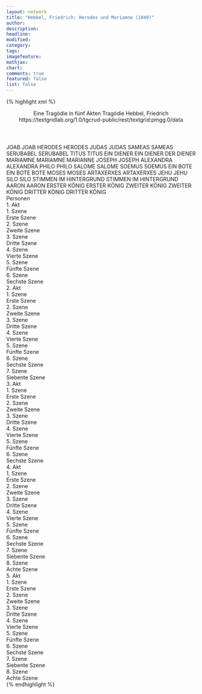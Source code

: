 ```yaml
---
layout: network
title: "Hebbel, Friedrich: Herodes und Mariamne (1849)"
author:
description:
headline:
modified:
category:
tags:
imagefeature:
mathjax:
chart:
comments: true
featured: false
list: false
---
```

{% highlight xml %}
<?xml-model href="https://raw.githubusercontent.com/DLiNa/project/master/rules/lina.rnc"?><?xml-model href="https://raw.githubusercontent.com/DLiNa/project/master/rules/lina.sch"?>
<play xmlns="http://lina.digital">
  <header>
    <title>Herodes und Mariamne</title>
  	<subtitle>Eine Tragödie in fünf Akten</subtitle>
  	<genretitle>Tragödie</genretitle>
    <author>Hebbel, Friedrich</author>
  	<date when="1850" type="print"/>
  	<date when="1849" type="premiere"/>
  	<source>https://textgridlab.org/1.0/tgcrud-public/rest/textgrid:pmgg.0/data</source>
  </header>
  <personae>
    <character>
      <name>JOAB</name>
      <alias xml:id="joab">
        <name>JOAB</name>
      </alias>
    </character>
    <character>
      <name>HERODES</name>
      <alias xml:id="herodes">
        <name>HERODES</name>
      </alias>
    </character>
    <character>
      <name>JUDAS</name>
      <alias xml:id="judas">
        <name>JUDAS</name>
      </alias>
    </character>
    <character>
      <name>SAMEAS</name>
      <alias xml:id="sameas">
        <name>SAMEAS</name>
      </alias>
    </character>
    <character>
      <name>SERUBABEL</name>
      <alias xml:id="serubabel">
        <name>SERUBABEL</name>
      </alias>
    </character>
    <character>
      <name>TITUS</name>
      <alias xml:id="titus">
        <name>TITUS</name>
      </alias>
    </character>
    <character>
      <name>EIN DIENER</name>
      <alias xml:id="ein_diener">
        <name>EIN DIENER</name>
      </alias>
    	<alias xml:id="der_diener">
    		<name>DER DIENER</name>
    	</alias>
    </character>
    <character>
      <name>MARIAMNE</name>
      <alias xml:id="mariamne">
        <name>MARIAMNE</name>
      </alias>
    	<alias xml:id="marianne">
    		<name>MARIANNE</name>
    	</alias>
    </character>
    <character>
      <name>JOSEPH</name>
      <alias xml:id="joseph">
        <name>JOSEPH</name>
      </alias>
    </character>
    <character>
      <name>ALEXANDRA</name>
      <alias xml:id="alexandra">
        <name>ALEXANDRA</name>
      </alias>
    </character>
    <character>
      <name>PHILO</name>
      <alias xml:id="philo">
        <name>PHILO</name>
      </alias>
    </character>
    <character>
      <name>SALOME</name>
      <alias xml:id="salome">
        <name>SALOME</name>
      </alias>
    </character>
    <character>
      <name>SOEMUS</name>
      <alias xml:id="soemus">
        <name>SOEMUS</name>
      </alias>
    </character>
    <character>
      <name>EIN BOTE</name>
      <alias xml:id="ein_bote">
        <name>EIN BOTE</name>
      </alias>
    	<alias xml:id="bote">
    		<name>BOTE</name>
    	</alias>
    </character>
    <character>
      <name>MOSES</name>
      <alias xml:id="moses">
        <name>MOSES</name>
      </alias>
    </character>
    <character>
      <name>ARTAXERXES</name>
      <alias xml:id="artaxerxes">
        <name>ARTAXERXES</name>
      </alias>
    </character>
    <character>
      <name>JEHU</name>
      <alias xml:id="jehu">
        <name>JEHU</name>
      </alias>
    </character>
    <character>
      <name>SILO</name>
      <alias xml:id="silo">
        <name>SILO</name>
      </alias>
    </character>
    <character>
      <name>STIMMEN IM HINTERGRUND</name>
      <alias xml:id="stimmen_im_hintergrund">
        <name>STIMMEN IM HINTERGRUND</name>
      </alias>
    </character>
    <character>
      <name>AARON</name>
      <alias xml:id="aaron">
        <name>AARON</name>
      </alias>
    </character>
    <character>
      <name>ERSTER KÖNIG</name>
      <alias xml:id="erster_könig">
        <name>ERSTER KÖNIG</name>
      </alias>
    </character>
    <character>
      <name>ZWEITER KÖNIG</name>
      <alias xml:id="zweiter_könig">
        <name>ZWEITER KÖNIG</name>
      </alias>
    </character>
    <character>
      <name>DRITTER KÖNIG</name>
      <alias xml:id="dritter_könig">
        <name>DRITTER KÖNIG</name>
      </alias>
    </character>
  </personae>
  <text>
    <div>
      <head>Personen</head>
    </div>
    <div>
      <head>1. Akt</head>
      <div>
        <head>1. Szene</head>
        <div>
          <head>Erste Szene</head>
          <sp who="#joab">
            <amount n="16" unit="speech_acts"/>
            <amount n="796" unit="words"/>
            <amount n="108" unit="lines"/>
            <amount n="4151" unit="chars"/>
          </sp>
          <sp who="#herodes">
            <amount n="32" unit="speech_acts"/>
            <amount n="702" unit="words"/>
            <amount n="104" unit="lines"/>
            <amount n="3622" unit="chars"/>
          </sp>
          <sp who="#judas">
            <amount n="5" unit="speech_acts"/>
            <amount n="120" unit="words"/>
            <amount n="19" unit="lines"/>
            <amount n="616" unit="chars"/>
          </sp>
          <sp who="#sameas">
            <amount n="4" unit="speech_acts"/>
            <amount n="158" unit="words"/>
            <amount n="23" unit="lines"/>
            <amount n="848" unit="chars"/>
          </sp>
          <sp who="#serubabel">
            <amount n="3" unit="speech_acts"/>
            <amount n="54" unit="words"/>
            <amount n="7" unit="lines"/>
            <amount n="286" unit="chars"/>
          </sp>
          <sp who="#titus">
            <amount n="6" unit="speech_acts"/>
            <amount n="158" unit="words"/>
            <amount n="23" unit="lines"/>
            <amount n="830" unit="chars"/>
          </sp>
        </div>
      </div>
      <div>
        <head>2. Szene</head>
        <div>
          <head>Zweite Szene</head>
          <sp who="#herodes">
            <amount n="1" unit="speech_acts"/>
            <amount n="103" unit="words"/>
            <amount n="13" unit="lines"/>
            <amount n="536" unit="chars"/>
          </sp>
        </div>
      </div>
      <div>
        <head>3. Szene</head>
        <div>
          <head>Dritte Szene</head>
          <sp who="#ein_diener">
            <amount n="1" unit="speech_acts"/>
            <amount n="3" unit="words"/>
            <amount n="1" unit="lines"/>
            <amount n="12" unit="chars"/>
          </sp>
          <sp who="#mariamne">
            <amount n="26" unit="speech_acts"/>
            <amount n="852" unit="words"/>
            <amount n="117" unit="lines"/>
            <amount n="4281" unit="chars"/>
          </sp>
          <sp who="#herodes">
            <amount n="25" unit="speech_acts"/>
            <amount n="903" unit="words"/>
            <amount n="126" unit="lines"/>
            <amount n="4678" unit="chars"/>
          </sp>
        </div>
      </div>
      <div>
        <head>4. Szene</head>
        <div>
          <head>Vierte Szene</head>
          <sp who="#herodes">
            <amount n="1" unit="speech_acts"/>
            <amount n="304" unit="words"/>
            <amount n="36" unit="lines"/>
            <amount n="1513" unit="chars"/>
          </sp>
        </div>
      </div>
      <div>
        <head>5. Szene</head>
        <div>
          <head>Fünfte Szene</head>
          <sp who="#ein_diener">
            <amount n="1" unit="speech_acts"/>
            <amount n="3" unit="words"/>
            <amount n="1" unit="lines"/>
            <amount n="14" unit="chars"/>
          </sp>
          <sp who="#herodes">
            <amount n="31" unit="speech_acts"/>
            <amount n="912" unit="words"/>
            <amount n="127" unit="lines"/>
            <amount n="4676" unit="chars"/>
          </sp>
          <sp who="#joseph">
            <amount n="31" unit="speech_acts"/>
            <amount n="279" unit="words"/>
            <amount n="53" unit="lines"/>
            <amount n="1416" unit="chars"/>
          </sp>
        </div>
      </div>
      <div>
        <head>6. Szene</head>
        <div>
          <head>Sechste Szene</head>
          <sp who="#herodes">
            <amount n="1" unit="speech_acts"/>
            <amount n="34" unit="words"/>
            <amount n="4" unit="lines"/>
            <amount n="175" unit="chars"/>
          </sp>
        </div>
      </div>
    </div>
    <div>
      <head>2. Akt</head>
      <div>
        <head>1. Szene</head>
        <div>
          <head>Erste Szene</head>
          <sp who="#alexandra">
            <amount n="26" unit="speech_acts"/>
            <amount n="1069" unit="words"/>
            <amount n="151" unit="lines"/>
            <amount n="5632" unit="chars"/>
          </sp>
          <sp who="#sameas">
            <amount n="26" unit="speech_acts"/>
            <amount n="701" unit="words"/>
            <amount n="100" unit="lines"/>
            <amount n="3500" unit="chars"/>
          </sp>
        </div>
      </div>
      <div>
        <head>2. Szene</head>
        <div>
          <head>Zweite Szene</head>
          <sp who="#alexandra">
            <amount n="1" unit="speech_acts"/>
            <amount n="349" unit="words"/>
            <amount n="42" unit="lines"/>
            <amount n="1751" unit="chars"/>
          </sp>
        </div>
      </div>
      <div>
        <head>3. Szene</head>
        <div>
          <head>Dritte Szene</head>
          <sp who="#alexandra">
            <amount n="19" unit="speech_acts"/>
            <amount n="574" unit="words"/>
            <amount n="79" unit="lines"/>
            <amount n="2941" unit="chars"/>
          </sp>
          <sp who="#mariamne">
            <amount n="19" unit="speech_acts"/>
            <amount n="769" unit="words"/>
            <amount n="107" unit="lines"/>
            <amount n="3954" unit="chars"/>
          </sp>
        </div>
      </div>
      <div>
        <head>4. Szene</head>
        <div>
          <head>Vierte Szene</head>
          <sp who="#ein_diener">
            <amount n="1" unit="speech_acts"/>
            <amount n="3" unit="words"/>
            <amount n="1" unit="lines"/>
            <amount n="14" unit="chars"/>
          </sp>
          <sp who="#alexandra">
            <amount n="10" unit="speech_acts"/>
            <amount n="351" unit="words"/>
            <amount n="50" unit="lines"/>
            <amount n="1801" unit="chars"/>
          </sp>
          <sp who="#mariamne">
            <amount n="4" unit="speech_acts"/>
            <amount n="88" unit="words"/>
            <amount n="13" unit="lines"/>
            <amount n="448" unit="chars"/>
          </sp>
          <sp who="#joseph">
            <amount n="10" unit="speech_acts"/>
            <amount n="282" unit="words"/>
            <amount n="41" unit="lines"/>
            <amount n="1440" unit="chars"/>
          </sp>
        </div>
      </div>
      <div>
        <head>5. Szene</head>
        <div>
          <head>Fünfte Szene</head>
          <sp who="#ein_diener">
            <amount n="1" unit="speech_acts"/>
            <amount n="7" unit="words"/>
            <amount n="1" unit="lines"/>
            <amount n="36" unit="chars"/>
          </sp>
          <sp who="#joseph">
            <amount n="32" unit="speech_acts"/>
            <amount n="440" unit="words"/>
            <amount n="70" unit="lines"/>
            <amount n="2163" unit="chars"/>
          </sp>
          <sp who="#alexandra">
            <amount n="16" unit="speech_acts"/>
            <amount n="127" unit="words"/>
            <amount n="24" unit="lines"/>
            <amount n="674" unit="chars"/>
          </sp>
          <sp who="#der_diener">
            <amount n="1" unit="speech_acts"/>
            <amount n="4" unit="words"/>
            <amount n="1" unit="lines"/>
            <amount n="16" unit="chars"/>
          </sp>
          <sp who="#titus">
            <amount n="8" unit="speech_acts"/>
            <amount n="126" unit="words"/>
            <amount n="20" unit="lines"/>
            <amount n="673" unit="chars"/>
          </sp>
          <sp who="#mariamne">
            <amount n="20" unit="speech_acts"/>
            <amount n="647" unit="words"/>
            <amount n="89" unit="lines"/>
            <amount n="3373" unit="chars"/>
          </sp>
          <sp who="#philo">
            <amount n="4" unit="speech_acts"/>
            <amount n="7" unit="words"/>
            <amount n="2" unit="lines"/>
            <amount n="26" unit="chars"/>
          </sp>
        </div>
      </div>
      <div>
        <head>6. Szene</head>
        <div>
          <head>Sechste Szene</head>
          <sp who="#salome">
            <amount n="6" unit="speech_acts"/>
            <amount n="201" unit="words"/>
            <amount n="28" unit="lines"/>
            <amount n="1003" unit="chars"/>
          </sp>
          <sp who="#joseph">
            <amount n="2" unit="speech_acts"/>
            <amount n="7" unit="words"/>
            <amount n="2" unit="lines"/>
            <amount n="27" unit="chars"/>
          </sp>
          <sp who="#mariamne">
            <amount n="5" unit="speech_acts"/>
            <amount n="256" unit="words"/>
            <amount n="32" unit="lines"/>
            <amount n="1268" unit="chars"/>
          </sp>
        </div>
      </div>
      <div>
        <head>7. Szene</head>
        <div>
          <head>Siebente Szene</head>
          <sp who="#alexandra">
            <amount n="2" unit="speech_acts"/>
            <amount n="7" unit="words"/>
            <amount n="2" unit="lines"/>
            <amount n="28" unit="chars"/>
          </sp>
          <sp who="#joseph">
            <amount n="1" unit="speech_acts"/>
            <amount n="3" unit="words"/>
            <amount n="1" unit="lines"/>
            <amount n="13" unit="chars"/>
          </sp>
        </div>
      </div>
    </div>
    <div>
      <head>3. Akt</head>
      <div>
        <head>1. Szene</head>
        <div>
          <head>Erste Szene</head>
          <sp who="#herodes">
            <amount n="12" unit="speech_acts"/>
            <amount n="884" unit="words"/>
            <amount n="120" unit="lines"/>
            <amount n="4512" unit="chars"/>
          </sp>
          <sp who="#soemus">
            <amount n="4" unit="speech_acts"/>
            <amount n="131" unit="words"/>
            <amount n="20" unit="lines"/>
            <amount n="690" unit="chars"/>
          </sp>
          <sp who="#joseph">
            <amount n="1" unit="speech_acts"/>
          </sp>
          <sp who="#salome">
            <amount n="6" unit="speech_acts"/>
            <amount n="196" unit="words"/>
            <amount n="28" unit="lines"/>
            <amount n="957" unit="chars"/>
          </sp>
        </div>
      </div>
      <div>
        <head>2. Szene</head>
        <div>
          <head>Zweite Szene</head>
          <sp who="#herodes">
            <amount n="13" unit="speech_acts"/>
            <amount n="247" unit="words"/>
            <amount n="42" unit="lines"/>
            <amount n="1295" unit="chars"/>
          </sp>
          <sp who="#salome">
            <amount n="1" unit="speech_acts"/>
            <amount n="1" unit="words"/>
            <amount n="1" unit="lines"/>
            <amount n="3" unit="chars"/>
          </sp>
          <sp who="#alexandra">
            <amount n="4" unit="speech_acts"/>
            <amount n="28" unit="words"/>
            <amount n="5" unit="lines"/>
            <amount n="149" unit="chars"/>
          </sp>
          <sp who="#mariamne">
            <amount n="11" unit="speech_acts"/>
            <amount n="267" unit="words"/>
            <amount n="37" unit="lines"/>
            <amount n="1318" unit="chars"/>
          </sp>
        </div>
      </div>
      <div>
        <head>3. Szene</head>
        <div>
          <head>Dritte Szene</head>
          <sp who="#herodes">
            <amount n="4" unit="speech_acts"/>
            <amount n="343" unit="words"/>
            <amount n="44" unit="lines"/>
            <amount n="1785" unit="chars"/>
          </sp>
          <sp who="#soemus">
            <amount n="2" unit="speech_acts"/>
            <amount n="7" unit="words"/>
            <amount n="2" unit="lines"/>
            <amount n="37" unit="chars"/>
          </sp>
          <sp who="#mariamne">
            <amount n="2" unit="speech_acts"/>
            <amount n="196" unit="words"/>
            <amount n="26" unit="lines"/>
            <amount n="1089" unit="chars"/>
          </sp>
        </div>
      </div>
      <div>
        <head>4. Szene</head>
        <div>
          <head>Vierte Szene</head>
          <sp who="#salome">
            <amount n="3" unit="speech_acts"/>
            <amount n="207" unit="words"/>
            <amount n="26" unit="lines"/>
            <amount n="1009" unit="chars"/>
          </sp>
          <sp who="#herodes">
            <amount n="4" unit="speech_acts"/>
            <amount n="119" unit="words"/>
            <amount n="17" unit="lines"/>
            <amount n="606" unit="chars"/>
          </sp>
          <sp who="#mariamne">
            <amount n="2" unit="speech_acts"/>
            <amount n="5" unit="words"/>
            <amount n="2" unit="lines"/>
            <amount n="23" unit="chars"/>
          </sp>
        </div>
      </div>
      <div>
        <head>5. Szene</head>
        <div>
          <head>Fünfte Szene</head>
          <sp who="#soemus">
            <amount n="2" unit="speech_acts"/>
            <amount n="41" unit="words"/>
            <amount n="7" unit="lines"/>
            <amount n="236" unit="chars"/>
          </sp>
          <sp who="#salome">
            <amount n="6" unit="speech_acts"/>
            <amount n="148" unit="words"/>
            <amount n="24" unit="lines"/>
            <amount n="772" unit="chars"/>
          </sp>
          <sp who="#mariamne">
            <amount n="2" unit="speech_acts"/>
            <amount n="25" unit="words"/>
            <amount n="3" unit="lines"/>
            <amount n="127" unit="chars"/>
          </sp>
          <sp who="#herodes">
            <amount n="6" unit="speech_acts"/>
            <amount n="102" unit="words"/>
            <amount n="14" unit="lines"/>
            <amount n="511" unit="chars"/>
          </sp>
        </div>
      </div>
      <div>
        <head>6. Szene</head>
        <div>
          <head>Sechste Szene</head>
          <sp who="#ein_bote">
            <amount n="1" unit="speech_acts"/>
            <amount n="3" unit="words"/>
            <amount n="1" unit="lines"/>
            <amount n="22" unit="chars"/>
          </sp>
          <sp who="#herodes">
            <amount n="18" unit="speech_acts"/>
            <amount n="1007" unit="words"/>
            <amount n="133" unit="lines"/>
            <amount n="5151" unit="chars"/>
          </sp>
          <sp who="#bote">
            <amount n="4" unit="speech_acts"/>
            <amount n="63" unit="words"/>
            <amount n="10" unit="lines"/>
            <amount n="353" unit="chars"/>
          </sp>
          <sp who="#mariamne">
            <amount n="14" unit="speech_acts"/>
            <amount n="425" unit="words"/>
            <amount n="60" unit="lines"/>
            <amount n="2183" unit="chars"/>
          </sp>
        </div>
      </div>
    </div>
    <div>
      <head>4. Akt</head>
      <div>
        <head>1. Szene</head>
        <div>
          <head>Erste Szene</head>
          <sp who="#alexandra">
            <amount n="3" unit="speech_acts"/>
            <amount n="123" unit="words"/>
            <amount n="15" unit="lines"/>
            <amount n="586" unit="chars"/>
          </sp>
          <sp who="#mariamne">
            <amount n="3" unit="speech_acts"/>
            <amount n="56" unit="words"/>
            <amount n="8" unit="lines"/>
            <amount n="306" unit="chars"/>
          </sp>
        </div>
      </div>
      <div>
        <head>2. Szene</head>
        <div>
          <head>Zweite Szene</head>
          <sp who="#sameas">
            <amount n="16" unit="speech_acts"/>
            <amount n="455" unit="words"/>
            <amount n="63" unit="lines"/>
            <amount n="2265" unit="chars"/>
          </sp>
          <sp who="#mariamne">
            <amount n="10" unit="speech_acts"/>
            <amount n="129" unit="words"/>
            <amount n="23" unit="lines"/>
            <amount n="661" unit="chars"/>
          </sp>
          <sp who="#alexandra">
            <amount n="8" unit="speech_acts"/>
            <amount n="103" unit="words"/>
            <amount n="18" unit="lines"/>
            <amount n="524" unit="chars"/>
          </sp>
        </div>
      </div>
      <div>
        <head>3. Szene</head>
        <div>
          <head>Dritte Szene</head>
          <sp who="#soemus">
            <amount n="26" unit="speech_acts"/>
            <amount n="747" unit="words"/>
            <amount n="109" unit="lines"/>
            <amount n="3983" unit="chars"/>
          </sp>
          <sp who="#mariamne">
            <amount n="27" unit="speech_acts"/>
            <amount n="539" unit="words"/>
            <amount n="82" unit="lines"/>
            <amount n="2734" unit="chars"/>
          </sp>
          <sp who="#alexandra">
            <amount n="15" unit="speech_acts"/>
            <amount n="213" unit="words"/>
            <amount n="35" unit="lines"/>
            <amount n="1092" unit="chars"/>
          </sp>
        </div>
      </div>
      <div>
        <head>4. Szene</head>
        <div>
          <head>Vierte Szene</head>
          <sp who="#moses">
            <amount n="8" unit="speech_acts"/>
            <amount n="131" unit="words"/>
            <amount n="20" unit="lines"/>
            <amount n="679" unit="chars"/>
          </sp>
          <sp who="#artaxerxes">
            <amount n="9" unit="speech_acts"/>
            <amount n="455" unit="words"/>
            <amount n="61" unit="lines"/>
            <amount n="2312" unit="chars"/>
          </sp>
          <sp who="#jehu">
            <amount n="3" unit="speech_acts"/>
            <amount n="44" unit="words"/>
            <amount n="6" unit="lines"/>
            <amount n="192" unit="chars"/>
          </sp>
          <sp who="#silo">
            <amount n="9" unit="speech_acts"/>
            <amount n="87" unit="words"/>
            <amount n="16" unit="lines"/>
            <amount n="454" unit="chars"/>
          </sp>
          <sp who="#judas">
            <amount n="9" unit="speech_acts"/>
            <amount n="310" unit="words"/>
            <amount n="42" unit="lines"/>
            <amount n="1586" unit="chars"/>
          </sp>
        </div>
      </div>
      <div>
        <head>5. Szene</head>
        <div>
          <head>Fünfte Szene</head>
          <sp who="#alexandra">
            <amount n="3" unit="speech_acts"/>
            <amount n="41" unit="words"/>
            <amount n="5" unit="lines"/>
            <amount n="201" unit="chars"/>
          </sp>
          <sp who="#mariamne">
            <amount n="3" unit="speech_acts"/>
            <amount n="81" unit="words"/>
            <amount n="12" unit="lines"/>
            <amount n="436" unit="chars"/>
          </sp>
        </div>
      </div>
      <div>
        <head>6. Szene</head>
        <div>
          <head>Sechste Szene</head>
          <sp who="#salome">
            <amount n="13" unit="speech_acts"/>
            <amount n="281" unit="words"/>
            <amount n="40" unit="lines"/>
            <amount n="1415" unit="chars"/>
          </sp>
          <sp who="#mariamne">
            <amount n="13" unit="speech_acts"/>
            <amount n="117" unit="words"/>
            <amount n="21" unit="lines"/>
            <amount n="594" unit="chars"/>
          </sp>
          <sp who="#soemus">
            <amount n="1" unit="speech_acts"/>
            <amount n="2" unit="words"/>
            <amount n="1" unit="lines"/>
            <amount n="8" unit="chars"/>
          </sp>
        </div>
      </div>
      <div>
        <head>7. Szene</head>
        <div>
          <head>Siebente Szene</head>
          <sp who="#alexandra">
            <amount n="8" unit="speech_acts"/>
            <amount n="60" unit="words"/>
            <amount n="10" unit="lines"/>
            <amount n="293" unit="chars"/>
          </sp>
          <sp who="#titus">
            <amount n="6" unit="speech_acts"/>
            <amount n="219" unit="words"/>
            <amount n="28" unit="lines"/>
            <amount n="1116" unit="chars"/>
          </sp>
          <sp who="#salome">
            <amount n="2" unit="speech_acts"/>
            <amount n="49" unit="words"/>
            <amount n="6" unit="lines"/>
            <amount n="222" unit="chars"/>
          </sp>
          <sp who="#mariamne">
            <amount n="4" unit="speech_acts"/>
            <amount n="276" unit="words"/>
            <amount n="38" unit="lines"/>
            <amount n="1451" unit="chars"/>
          </sp>
          <sp who="#stimmen_im_hintergrund">
            <amount n="1" unit="speech_acts"/>
            <amount n="3" unit="words"/>
            <amount n="1" unit="lines"/>
            <amount n="10" unit="chars"/>
          </sp>
        </div>
      </div>
      <div>
        <head>8. Szene</head>
        <div>
          <head>Achte Szene</head>
          <sp who="#mariamne">
            <amount n="5" unit="speech_acts"/>
            <amount n="105" unit="words"/>
            <amount n="15" unit="lines"/>
            <amount n="523" unit="chars"/>
          </sp>
          <sp who="#salome">
            <amount n="2" unit="speech_acts"/>
            <amount n="40" unit="words"/>
            <amount n="6" unit="lines"/>
            <amount n="198" unit="chars"/>
          </sp>
          <sp who="#herodes">
            <amount n="10" unit="speech_acts"/>
            <amount n="490" unit="words"/>
            <amount n="67" unit="lines"/>
            <amount n="2495" unit="chars"/>
          </sp>
          <sp who="#titus">
            <amount n="3" unit="speech_acts"/>
            <amount n="69" unit="words"/>
            <amount n="11" unit="lines"/>
            <amount n="357" unit="chars"/>
          </sp>
          <sp who="#soemus">
            <amount n="2" unit="speech_acts"/>
            <amount n="20" unit="words"/>
            <amount n="3" unit="lines"/>
            <amount n="95" unit="chars"/>
          </sp>
        </div>
      </div>
    </div>
    <div>
      <head>5. Akt</head>
      <div>
        <head>1. Szene</head>
        <div>
          <head>Erste Szene</head>
          <sp who="#herodes">
            <amount n="4" unit="speech_acts"/>
            <amount n="136" unit="words"/>
            <amount n="19" unit="lines"/>
            <amount n="738" unit="chars"/>
          </sp>
          <sp who="#salome">
            <amount n="4" unit="speech_acts"/>
            <amount n="395" unit="words"/>
            <amount n="52" unit="lines"/>
            <amount n="2021" unit="chars"/>
          </sp>
        </div>
      </div>
      <div>
        <head>2. Szene</head>
        <div>
          <head>Zweite Szene</head>
          <sp who="#herodes">
            <amount n="1" unit="speech_acts"/>
            <amount n="40" unit="words"/>
            <amount n="6" unit="lines"/>
            <amount n="202" unit="chars"/>
          </sp>
        </div>
      </div>
      <div>
        <head>3. Szene</head>
        <div>
          <head>Dritte Szene</head>
          <sp who="#herodes">
            <amount n="9" unit="speech_acts"/>
            <amount n="332" unit="words"/>
            <amount n="45" unit="lines"/>
            <amount n="1612" unit="chars"/>
          </sp>
          <sp who="#titus">
            <amount n="9" unit="speech_acts"/>
            <amount n="160" unit="words"/>
            <amount n="25" unit="lines"/>
            <amount n="801" unit="chars"/>
          </sp>
        </div>
      </div>
      <div>
        <head>4. Szene</head>
        <div>
          <head>Vierte Szene</head>
          <sp who="#herodes">
            <amount n="6" unit="speech_acts"/>
            <amount n="122" unit="words"/>
            <amount n="18" unit="lines"/>
            <amount n="606" unit="chars"/>
          </sp>
          <sp who="#joab">
            <amount n="4" unit="speech_acts"/>
            <amount n="246" unit="words"/>
            <amount n="35" unit="lines"/>
            <amount n="1324" unit="chars"/>
          </sp>
          <sp who="#titus">
            <amount n="1" unit="speech_acts"/>
            <amount n="34" unit="words"/>
            <amount n="4" unit="lines"/>
            <amount n="166" unit="chars"/>
          </sp>
        </div>
      </div>
      <div>
        <head>5. Szene</head>
        <div>
          <head>Fünfte Szene</head>
          <sp who="#alexandra">
            <amount n="8" unit="speech_acts"/>
            <amount n="45" unit="words"/>
            <amount n="9" unit="lines"/>
            <amount n="228" unit="chars"/>
          </sp>
          <sp who="#herodes">
            <amount n="13" unit="speech_acts"/>
            <amount n="604" unit="words"/>
            <amount n="80" unit="lines"/>
            <amount n="3124" unit="chars"/>
          </sp>
          <sp who="#aaron">
            <amount n="6" unit="speech_acts"/>
            <amount n="132" unit="words"/>
            <amount n="21" unit="lines"/>
            <amount n="692" unit="chars"/>
          </sp>
          <sp who="#mariamne">
            <amount n="14" unit="speech_acts"/>
            <amount n="481" unit="words"/>
            <amount n="66" unit="lines"/>
            <amount n="2535" unit="chars"/>
          </sp>
          <sp who="#titus">
            <amount n="3" unit="speech_acts"/>
            <amount n="17" unit="words"/>
            <amount n="5" unit="lines"/>
            <amount n="94" unit="chars"/>
          </sp>
          <sp who="#salome">
            <amount n="1" unit="speech_acts"/>
            <amount n="19" unit="words"/>
            <amount n="3" unit="lines"/>
            <amount n="89" unit="chars"/>
          </sp>
          <sp who="#marianne">
            <amount n="1" unit="speech_acts"/>
          </sp>
          <sp who="#joab">
            <amount n="2" unit="speech_acts"/>
            <amount n="6" unit="words"/>
            <amount n="1" unit="lines"/>
            <amount n="35" unit="chars"/>
          </sp>
        </div>
      </div>
      <div>
        <head>6. Szene</head>
        <div>
          <head>Sechste Szene</head>
          <sp who="#mariamne">
            <amount n="18" unit="speech_acts"/>
            <amount n="942" unit="words"/>
            <amount n="123" unit="lines"/>
            <amount n="4838" unit="chars"/>
          </sp>
          <sp who="#titus">
            <amount n="16" unit="speech_acts"/>
            <amount n="331" unit="words"/>
            <amount n="48" unit="lines"/>
            <amount n="1674" unit="chars"/>
          </sp>
          <sp who="#joab">
            <amount n="2" unit="speech_acts"/>
          </sp>
        </div>
      </div>
      <div>
        <head>7. Szene</head>
        <div>
          <head>Siebente Szene</head>
          <sp who="#salome">
            <amount n="1" unit="speech_acts"/>
            <amount n="74" unit="words"/>
            <amount n="9" unit="lines"/>
            <amount n="390" unit="chars"/>
          </sp>
        </div>
      </div>
      <div>
        <head>8. Szene</head>
        <div>
          <head>Achte Szene</head>
          <sp who="#ein_diener">
            <amount n="1" unit="speech_acts"/>
            <amount n="33" unit="words"/>
            <amount n="5" unit="lines"/>
            <amount n="192" unit="chars"/>
          </sp>
          <sp who="#salome">
            <amount n="5" unit="speech_acts"/>
            <amount n="97" unit="words"/>
            <amount n="15" unit="lines"/>
            <amount n="495" unit="chars"/>
          </sp>
          <sp who="#der_diener">
            <amount n="1" unit="speech_acts"/>
          </sp>
          <sp who="#erster_könig">
            <amount n="9" unit="speech_acts"/>
            <amount n="70" unit="words"/>
            <amount n="15" unit="lines"/>
            <amount n="386" unit="chars"/>
          </sp>
          <sp who="#zweiter_könig">
            <amount n="6" unit="speech_acts"/>
            <amount n="54" unit="words"/>
            <amount n="11" unit="lines"/>
            <amount n="302" unit="chars"/>
          </sp>
          <sp who="#dritter_könig">
            <amount n="5" unit="speech_acts"/>
            <amount n="69" unit="words"/>
            <amount n="10" unit="lines"/>
            <amount n="363" unit="chars"/>
          </sp>
          <sp who="#herodes">
            <amount n="32" unit="speech_acts"/>
            <amount n="647" unit="words"/>
            <amount n="103" unit="lines"/>
            <amount n="3255" unit="chars"/>
          </sp>
          <sp who="#alexandra">
            <amount n="6" unit="speech_acts"/>
            <amount n="88" unit="words"/>
            <amount n="15" unit="lines"/>
            <amount n="456" unit="chars"/>
          </sp>
          <sp who="#joab">
            <amount n="3" unit="speech_acts"/>
            <amount n="13" unit="words"/>
            <amount n="4" unit="lines"/>
            <amount n="77" unit="chars"/>
          </sp>
          <sp who="#titus">
            <amount n="12" unit="speech_acts"/>
            <amount n="423" unit="words"/>
            <amount n="56" unit="lines"/>
            <amount n="2210" unit="chars"/>
          </sp>
        </div>
      </div>
    </div>
  </text>
</play>
{% endhighlight %}